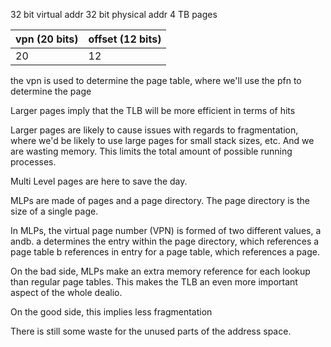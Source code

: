 
32 bit virtual addr
32 bit physical addr
4 TB pages

| vpn (20 bits) | offset (12 bits) |
|------|---|
| 20 | 12 |


the vpn is used to determine the page table, where we'll use the pfn to determine the page

Larger pages imply that the TLB will be more efficient in terms of hits

Larger pages are likely to cause issues with regards to fragmentation, where we'd be likely to use large pages for small stack sizes, etc.
And we are wasting memory. This limits the total amount of possible running processes. 

Multi Level pages are here to save the day.

MLPs are made of pages and a page directory. The page directory is the size of a single page. 

In MLPs, the virtual page number (VPN) is formed of two different values, a andb.
a determines the entry within the page directory, which references a page table
b references in entry for a page table, which references a page.

On the bad side, MLPs make an extra memory reference for each lookup than regular page tables.
This makes the TLB an even more important aspect of the whole dealio.

On the good side, this implies less fragmentation

There is still some waste for the unused parts of the address space. 
